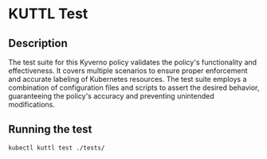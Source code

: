 # KUTTL Test

## Description
The test suite for this Kyverno policy validates the policy's functionality and effectiveness. It covers multiple scenarios to ensure proper enforcement and accurate labeling of Kubernetes resources. The test suite employs a combination of configuration files and scripts to assert the desired behavior, guaranteeing the policy's accuracy and preventing unintended modifications.

## Running the test

```
kubectl kuttl test ./tests/
```